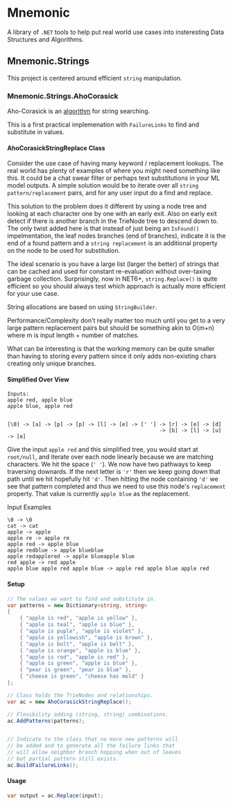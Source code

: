# Mnemonic

A library of `.NET` tools to help put real world use cases into insteresting Data
Structures and Algorithms.  

## Mnemonic.Strings

This project is centered around efficient `string` manipulation.  

### Mnemonic.Strings.AhoCorasick

Aho-Corasick is an [algorithm](https://en.wikipedia.org/wiki/Aho%E2%80%93Corasick_algorithm) for string searching.  

This is a first practical implemenation with `FailureLinks` to find and substitute in values.  

#### AhoCorasickStringReplace Class

Consider the use case of having many keyword / replacement lookups. The real world has
plenty of examples of where you might need something like this. It could be a chat swear
filter or perhaps text substitutions in your ML model outputs. A simple solution would be
to iterate over all `string pattern/replacement` pairs, and for any user input do a find
and replace.  

This solution to the problem does it different by using a node tree and looking at each 
character one by one with an early exit. Also on early exit detect if there is another
branch in the TrieNode tree to descend down to. The only twist added here is that instead
of just being an `IsFound()` impelmentation, the leaf nodes branches (end of branches),
indicate it is the end of a found pattern and a `string replacement` is an additional
property on the node to be used for substitution.  

The ideal scenario is you have a large list (larger the better) of strings that can
be cached and used for constant re-evaluation without over-taxing garbage collection. 
Surprisingly, now in NET6+, `string.Replace()` is quite efficient so you should
always test which approach is actually more efficient for your use case.  

String allocations are based on using `StringBuilder`.

Performance/Complexity don't really matter too much until you get to a very large
pattern replacement pairs but should be something akin to O(m+n) where m is
input length + number of matches.  

What can be interesting is that the working memory can be quite smaller than having
to storing every pattern since it only adds non-existing chars creating only unique
branches.  

#### Simplified Over View
```plaintext
Inputs: 
apple red, apple blue
apple blue, apple red

      
[\0] -> [a] -> [p] -> [p] -> [l] -> [e] -> [' '] -> [r] -> [e] -> [d] 
                                                 -> [b] -> [l] -> [u] -> [e]
```

Give the input `apple red` and this simplified tree, you would start at `root/null`,
and iterate over each node linearly because we are matching characters. We hit the
space (`' '`). We now have two pathways to keep traversing downards. If the next
letter is `'r'` then we keep going down that path until we hit hopefully hit `'d'`.
Then hitting the node containing `'d'` we see that pattern completed and thus we
need to use this node's `replacement` property. That value is currently `apple blue`
as the replacement.  

Input Examples
```plaintext
\0 -> \0
cat -> cat
apple -> apple
apple re -> apple re
apple red -> apple blue
apple redblue -> apple blueblue
apple redapplered -> apple blueapple blue
red apple -> red apple
apple blue apple red apple blue -> apple red apple blue apple red
```

#### Setup

```csharp
// The values we want to find and substitute in.
var patterns = new Dictionary<string, string>
{
    { "apple is red", "apple is yellow" },
    { "apple is teal", "apple is blue" },
    { "apple is puple", "apple is violet" },
    { "apple is yellowish", "apple is brown" },
    { "apple is bolt", "apple is belt" },
    { "apple is orange", "apple is blue" },
    { "apple is rod", "apple is red" },
    { "apple is green", "apple is blue" },
    { "pear is green", "pear is blue" },
    { "cheese is green", "cheese has mold" }
};

// Class holds the TrieNodes and relationships.
var ac = new AhoCorasickStringReplace();

// Flexibility adding (string, string) combinations.
ac.AddPatterns(patterns);


// Indicate to the class that no more new patterns will
// be added and to generate all the failure links that
// will allow neighbor branch hopping when out of leaves
// but partial pattern still exists.
ac.BuildFailureLinks();
```

#### Usage

```csharp
var output = ac.Replace(input);
```
